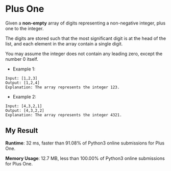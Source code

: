 # Plus One

Given a **non-empty** array of digits representing a non-negative integer, plus one to the integer.

The digits are stored such that the most significant digit is at the head of the list, and each element in the array contain a single digit.

You may assume the integer does not contain any leading zero, except the number 0 itself.

- Example 1:

```
Input: [1,2,3]
Output: [1,2,4]
Explanation: The array represents the integer 123.
```

- Example 2:

```
Input: [4,3,2,1]
Output: [4,3,2,2]
Explanation: The array represents the integer 4321.
```

## My Result

**Runtime**: 32 ms, faster than 91.08% of Python3 online submissions for Plus One.

**Memory Usage**: 12.7 MB, less than 100.00% of Python3 online submissions for Plus One.
